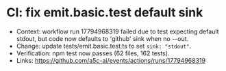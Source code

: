 # CI: fix emit.basic.test default sink

- Context: workflow run 17794968319 failed due to test expecting default stdout, but code now defaults to 'github' sink when no --out.
- Change: update tests/emit.basic.test.ts to set `sink: "stdout"`.
- Verification: npm test now passes (62 files, 162 tests).
- Links: https://github.com/a5c-ai/events/actions/runs/17794968319
